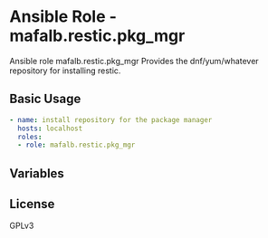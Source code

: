 # Ansible Role - mafalb.restic.pkg_mgr

Ansible role mafalb.restic.pkg_mgr
Provides the dnf/yum/whatever repository for installing restic.

## Basic Usage

```yaml
- name: install repository for the package manager
  hosts: localhost
  roles:
  - role: mafalb.restic.pkg_mgr
```

## Variables

## License

GPLv3

